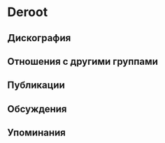# Deroot



## Дискография


## Отношения с другими группами


## Публикации


## Обсуждения


## Упоминания

